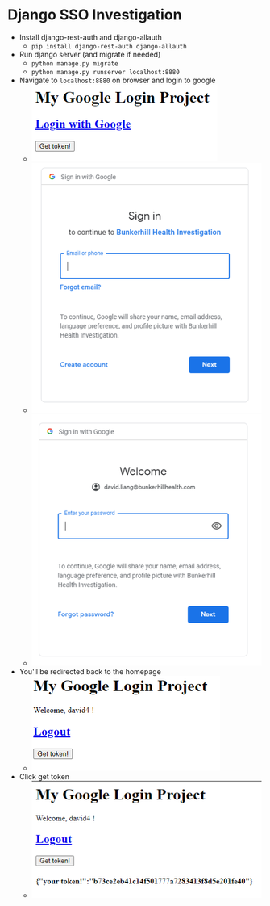 # Django SSO Investigation

* Install django-rest-auth and django-allauth
    * `pip install django-rest-auth django-allauth`
* Run django server (and migrate if needed)
    * `python manage.py migrate`
    * `python manage.py runserver localhost:8880`
* Navigate to `localhost:8880` on browser and login to google
    * ![Login](login.PNG)
    * ![Login](login2.PNG)
    * ![Login](login3.PNG)
* You'll be redirected back to the homepage
    * ![Login](redirected.PNG)
* Click get token
    * ![Login](token.PNG)
   